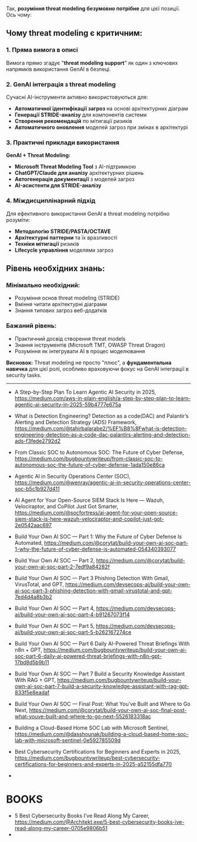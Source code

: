 

Так, **розуміння threat modeling безумовно потрібне** для цієї позиції. Ось чому:

## Чому threat modeling є критичним:

### 1. **Пряма вимога в описі**
Вимога прямо згадує "**threat modeling support**" як один з ключових напрямків використання GenAI в безпеці.

### 2. **GenAI інтеграція з threat modeling**
Сучасні AI-інструменти активно використовуються для:
- **Автоматичної ідентифікації загроз** на основі архітектурних діаграм
- **Генерації STRIDE-аналізу** для компонентів системи
- **Створення рекомендацій** по мітигації ризиків
- **Автоматичного оновлення** моделей загроз при змінах в архітектурі

### 3. **Практичні приклади використання**
**GenAI + Threat Modeling:**
- **Microsoft Threat Modeling Tool** з AI-підтримкою
- **ChatGPT/Claude для аналізу** архітектурних рішень
- **Автогенерація документації** з моделей загроз
- **AI-асистенти для STRIDE-аналізу**

### 4. **Міждисциплінарний підхід**
Для ефективного використання GenAI в threat modeling потрібно розуміти:
- **Методологію STRIDE/PASTA/OCTAVE**
- **Архітектурні паттерни** та їх вразливості  
- **Техніки мітигації** ризиків
- **Lifecycle управління** моделями загроз

## Рівень необхідних знань:

### **Мінімально необхідний:**
- Розуміння основ threat modeling (STRIDE)
- Вміння читати архітектурні діаграми
- Знання типових загроз веб-додатків

### **Бажаний рівень:**
- Практичний досвід створення threat models
- Знання інструментів (Microsoft TMT, OWASP Threat Dragon)
- Розуміння як інтегрувати AI в процес моделювання

**Висновок:** Threat modeling не просто "плюс", а **фундаментальна навичка** для цієї ролі, особливо враховуючи фокус на GenAI інтеграції в security tasks.




-------------------------------------------------------------------------------------------------------------------------------------------------------------------------

- A Step-by-Step Plan To Learn Agentic AI Security in 2025, https://medium.com/aws-in-plain-english/a-step-by-step-plan-to-learn-agentic-ai-security-in-2025-59b4777e675a
- What is Detection Engineering? Detection as a code(DAC) and Palantir’s Alerting and Detection Strategy (ADS) Framework, https://medium.com/@tahirbalarabe2/%EF%B8%8Fwhat-is-detection-engineering-detection-as-a-code-dac-palantirs-alerting-and-detection-ads-f3fede2792d2
- From Classic SOC to Autonomous SOC: The Future of Cyber Defense, https://medium.com/bugbountywriteup/from-classic-soc-to-autonomous-soc-the-future-of-cyber-defense-1ada150e86ca
- Agentic AI in Security Operations Center (SOC), https://medium.com/@wenray/agentic-ai-in-security-operations-center-soc-b5c1b927d411
- AI Agent for Your Open-Source SIEM Stack Is Here — Wazuh, Velociraptor, and CoPilot Just Got Smarter, https://medium.com/@socfortress/ai-agent-for-your-open-source-siem-stack-is-here-wazuh-velociraptor-and-copilot-just-got-2e0542aac697
- Build Your Own AI SOC — Part 1: Why the Future of Cyber Defense Is Automated, https://medium.com/@corytat/build-your-own-ai-soc-part-1-why-the-future-of-cyber-defense-is-automated-054340393077
- Build Your Own AI SOC — Part 2, https://medium.com/@corytat/build-your-own-ai-soc-part-2-7edf9a84282f
- Build Your Own AI SOC — Part 3 Phishing Detection With Gmail, VirusTotal, and GPT, https://medium.com/devsecops-ai/build-your-own-ai-soc-part-3-phishing-detection-with-gmail-virustotal-and-gpt-7ed4d4a8b3b2
- Build Your Own AI SOC — Part 4, https://medium.com/devsecops-ai/build-your-own-ai-soc-part-4-b91267073f14
- Build Your Own AI SOC — Part 5, https://medium.com/devsecops-ai/build-your-own-ai-soc-part-5-b262167274ce
- Build Your Own AI SOC — Part 6 Daily AI-Powered Threat Briefings With n8n + GPT, https://medium.com/bugbountywriteup/build-your-own-ai-soc-part-6-daily-ai-powered-threat-briefings-with-n8n-gpt-17bd8d5b9b11
- Build Your Own AI SOC — Part 7 Build a Security Knowledge Assistant With RAG + GPT, https://medium.com/bugbountywriteup/build-your-own-ai-soc-part-7-build-a-security-knowledge-assistant-with-rag-gpt-833f5e8eadaf
- Build Your Own AI SOC — Final Post: What You’ve Built and Where to Go Next, https://medium.com/@corytat/build-your-own-ai-soc-final-post-what-youve-built-and-where-to-go-next-5526183318ac
- Building a Cloud-Based Home SOC Lab with Microsoft Sentinel, https://medium.com/@dasshounak/building-a-cloud-based-home-soc-lab-with-microsoft-sentinel-0e592785509d

- Best Cybersecurity Certifications for Beginners and Experts in 2025, https://medium.com/bugbountywriteup/best-cybersecurity-certifications-for-beginners-and-experts-in-2025-a52155dfa770
- 


# BOOKS
- 5 Best Cybersecurity Books I’ve Read Along My Career, https://medium.com/@Architekt.exe/5-best-cybersecurity-books-ive-read-along-my-career-0705e9806b51
- 

